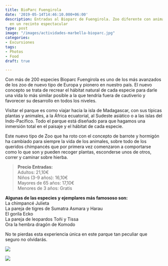 ```yaml
---
title: BioParc Fuengirola
date: '2019-05-14T14:46:10.000+06:00'
description: Entradas al Bioparc de Fuengirola. Zoo diferente con animales únicos
  en un recinto espectacular
type: post
image: "/images/actividades-marbella-bioparc.jpg"
categories:
- Excursiones
tags:
- Photos
- Food
draft: true

---
```

Con más de 200 especies Bioparc Fuengirola es uno de los más avanzados de los zoo de nuevo tipo de Europa y pionero en nuestro país. El nuevo concepto se trata de recrear el hábitat natural de cada especie para darle una vida lo más similar posible a la que tendría fuera de cautiverio y favorecer su desarrollo en todos los niveles.

Visitar el parque es como viajar hacia la isla de Madagascar, con sus típicas plantas y animales, a la África ecuatorial, al Sudeste asiático o a las islas del Indo-Pacífico. Todo el parque está diseñado para que hagamos una inmersión total en el paisaje y el hábitat de cada especie.

Este nuevo tipo de Zoo que ha roto con el concepto de barrote y hormigón ha cambiado para siempre la vida de los animales, sobre todo de los queridos chimpancés que por primera vez comenzaron a comportarse como lo que son y pueden recoger plantas, esconderse unos de otros, correr y caminar sobre hierba.

> **Precio Entradas:**  
> Adultos: 21,10€  
> Niños (3-9 años): 16,10€  
> Mayores de 65 años: 17,10€  
> Menores de 3 años: Gratis

**Algunas de las especies y ejemplares más famososo son:**  
La chimpancé Julieta  
La pareja de tigres de Sumatra Asmara y Harau  
El gorila Ecko  
La pareja de leopardos Toñi y Tissa  
Ora la hembra dragón de Komodo

No te pierdas esta experiencia única en este parque tan peculiar que seguro no olvidarás.

![](/images/actividades-marbella-bioparc-fuengirola-especies.jpg)

[![](/images/boton-reservar-actividades.png)](https://www.actividadesmarbella.com/contact/ "Reservar")